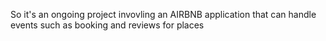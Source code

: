 So it's an ongoing project invovling an AIRBNB application that can handle events such as booking and reviews for places
